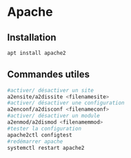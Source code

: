 # Apache

## Installation
```bash
apt install apache2
```

## Commandes utiles
```bash
#activer/ désactiver un site
a2ensite/a2dissite <filenamesite>
#activer/ désactiver une configuration
a2enconf/a2disconf <filenameconf>
#activer/ désactiver un module
a2enmod/a2dismod <filenamemmod>
#tester la configuration
apache2ctl configtest
#redémarrer apache
systemctl restart apache2
```


